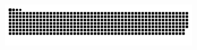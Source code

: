 <picture>
  <source media="(prefers-color-scheme: dark)" srcset="https://raw.githubusercontent.com/Kevin0901/Kevin0901/output/github-contribution-grid-snake-dark.svg">
  <source media="(prefers-color-scheme: light)" srcset="https://raw.githubusercontent.com/Kevin0901/Kevin0901/output/github-contribution-grid-snake.svg">
  <img alt="github contribution grid snake animation" src="https://raw.githubusercontent.com/Kevin0901/Kevin0901/output/github-contribution-grid-snake.svg">
</picture>
